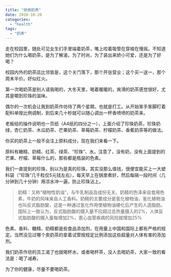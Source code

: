 ```yaml
---
title: "拒绝奶茶"
date: 2010-10-20
categories: 
  - "health"
tags: 
  - "奶茶"
---
```


走在校园里，随处可见女生们手里端着奶茶，嘴上咬着吸管在穿梭在慢摇。不知道她们为什么喝奶茶，是为了解渴，为了时尚，为了装出来娇小可爱，还是为了好喝？

校园内外的奶茶店比邻皆是，这个关门落下，那个开张营业；这个买一送一，那个周末半价。好似红火。

第一次喝奶茶是别人请我喝的，大冬天里，喝着暖暖的，爽滑的奶茶感觉很好，尤其是嚼到珍珠的滋味。

偶尔的一次机会让我到奶茶作坊待了两个星期，也就是打工。从开始笨手笨脚盯着配料单按比例调制，到后来几十秒就可以随心调出一杯香喷喷的奶茶来。

老板给的操作说明也一页纸（A4纸的四分之一），上面介绍了珍珠奶茶，珍珠奶绿，杏仁奶茶、木瓜奶茶、芒果奶茶、草莓奶茶、柠檬奶茶、香蕉奶茶等的做法。

你买的奶茶上一般不会注上原料成分，现在我们来看一下。

原料有糖精、奶精、红茶、绿茶、“珍珠”、水。注意了，没有奶，没有上面提到的芒果、柠檬、草莓什么的，那些都是瓶装的色素。

我们一直提到的珍珠，别以为是真的珍珠，其实没那么值钱，很便宜能买上一大塑料袋（“珍珠”几千粒仅5元钱左右），每天早上在锅里煮好，然后每隔一段时间（几分钟到几十分钟）用凉水冲一遍，防止珍珠沾上。

> 奶精：又称“植物性奶油”，与牛乳制品及成份无关。奶精的色泽来自食用色素，牛奶的风味来自人工香料。奶精的主要成分是氢化植物油，氢化植物油也叫反式脂肪酸，这是一种通过氢化作用使植物油硬化后产生的人造脂肪。国际上一致认为，反式脂肪酸的摄入量不应超过总热量摄入的2%，人体反式脂肪酸的摄入量每增加2%，患心血管疾病的风险就增加25%

色素、香料、糖精、奶精都是些食品添加剂，在用量上中国和国际上都有严格的规定。当然没见过哪个卖奶茶的拿着试管按规定比例添加这些超量对人体有害的添加剂。

我们奶茶作坊的员工渴了也就喝杯水，或者喝杯茶，没人去喝奶茶，大家一致的看法是：喝了减寿。

为了你的健康，尽量不要喝奶茶。
